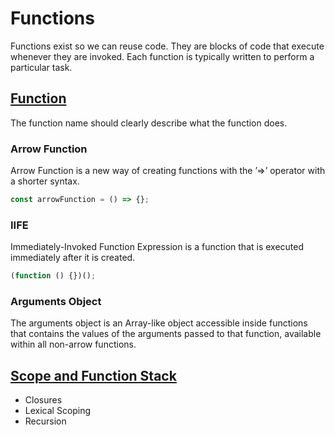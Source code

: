 # Functions

Functions exist so we can reuse code. They are blocks of code that execute whenever they are invoked. Each function is typically written to perform a particular task.

## [Function](/JavaScript/Lenguage/functions/function.js)

The function name should clearly describe what the function does.

### Arrow Function

Arrow Function is a new way of creating functions with the ’=>’ operator with a shorter syntax.

```js
const arrowFunction = () => {};
```

### IIFE

Immediately-Invoked Function Expression is a function that is executed immediately after it is created.

```js
(function () {})();
```

### Arguments Object

The arguments object is an Array-like object accessible inside functions that contains the values of the arguments passed to that function, available within all non-arrow functions.

## [Scope and Function Stack](/JavaScript/Lenguage/functions/scope-and-funcion-stack.js)

- Closures
- Lexical Scoping
- Recursion
